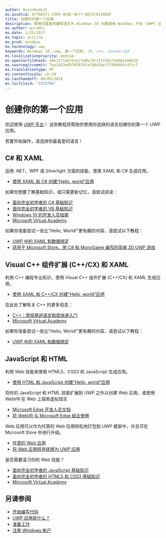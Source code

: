 ```yaml
---
author: QuinnRadich
ms.assetid: A77DA371-C0FE-4FAE-9E77-ADC3C9314EDF
title: 创建你的第一个应用
description: 使用你喜爱的编程语言为 Windows 10 创建通用 Windows 平台 (UWP) 应用。
ms.author: quradic
ms.date: 1/25/2017
ms.topic: article
ms.prod: windows
ms.technology: uwp
keywords: Windows 10, uwp, 第一个应用, c#, c++, JavaScript
ms.localizationpriority: medium
ms.openlocfilehash: e8e2272ab761e1fa0bc9514f226a73a66a10662b
ms.sourcegitcommit: 7aa1933e6970f878faf50d59e1f799b90afd7cc7
ms.translationtype: MT
ms.contentlocale: zh-CN
ms.lasthandoff: 09/05/2018
ms.locfileid: "3373793"
---
```

# <a name="create-your-first-app"></a>创建你的第一个应用

欢迎使用 [UWP 平台](universal-application-platform-guide.md)！ 这些教程将帮助你使用你选择的语言创建你的第一个 UWP 应用。

若要开始操作，请选择你最喜爱的语言！

## <a name="c-and-xaml"></a>C# 和 XAML

运用 .NET、WPF 或 Silverlight 方面的技能，使用 XAML 和 C# 生成应用。

* [使用 XAML 和 C# 创建“Hello, world”应用](create-a-hello-world-app-xaml-universal.md)

如果你想要了解基础知识，或只需更新记忆，请尝试阅读：

* [面向完全初学者的 C# 基础知识](https://go.microsoft.com/fwlink/?linkid=850801)
* [面向完全初学者的 VB 基础知识](https://go.microsoft.com/fwlink/?linkid=850802)
* [Windows 10 的开发人员指南](https://go.microsoft.com/fwlink/?linkid=850804)
* [Microsoft Virtual Academy](http://www.microsoftvirtualacademy.com/)

如果你准备尝试一些比“Hello, World!”更有趣的内容，请尝试以下教程：

* [UWP 中的 XAML 和数据绑定](xaml-basics-intro.md)
* [适用于 Microsoft Store、用 C# 和 MonoGame 编写的简单 2D UWP 游戏](get-started-tutorial-game-mg2d.md)


## <a name="visual-c-component-extensions-ccx-and-xaml"></a>Visual C++ 组件扩展 (C++/CX) 和 XAML

利用 C++ 编程专业知识，使用 Visual C++ 组件扩展 (C++/CX) 和 XAML 生成应用。

* [使用 XAML 和 C++/CX 创建“Hello, world”应用](create-a-basic-windows-10-app-in-cpp.md)

在此处了解有关 C++ 的更多信息：

* [C++：常规用途语言和库快速入门](http://www.microsoftvirtualacademy.com/training-courses/c-a-general-purpose-language-and-library-jump-start)
* [Microsoft Virtual Academy](http://go.microsoft.com/fwlink/p/?LinkID=389916)

如果你准备尝试一些比“Hello, World!”更有趣的内容，请尝试以下教程：

* [UWP 中的 XAML 和数据绑定](xaml-basics-intro.md)

## <a name="javascript-and-html"></a>JavaScript 和 HTML

利用 Web 技能来使用 HTML5、CSS3 和 JavaScript 生成应用。

* [使用 HTML 和 JavaScript 创建“Hello, world”应用](create-a-hello-world-app-js-uwp.md)

将你的 JavaScript 和 HTML 技能扩展到 UWP 之外以创建 Web 应用，或使用 WebVR 在 Web 上探索虚拟现实

* [Microsoft Edge 开发人员文档](https://docs.microsoft.com/microsoft-edge/)
* [将 WebVR 与 Microsoft Edge 结合使用](https://docs.microsoft.com/en-us/microsoft-edge/webvr/)

Web 应用可以作为托管的 Web 应用轻松地打包到 UWP 框架中，并且可在 Microsoft Store 中进行升级。

* [托管的 Web 应用](https://developer.microsoft.com/windows/bridges/hosted-web-apps)
* [将 Web 应用程序转换为 UWP 应用](../porting/hwa-create-windows.md)

是否需要温习你的 Web 技能？

* [面向完全初学者的 JavaScript 基础知识](http://www.microsoftvirtualacademy.com/training-courses/javascript-fundamentals-for-absolute-beginners)
* [面向完全初学者的 HTML5 和 CSS3 基础知识](http://www.microsoftvirtualacademy.com/training-courses/html5-css3-fundamentals-development-for-absolute-beginners)
* [Microsoft Virtual Academy](http://go.microsoft.com/fwlink/p/?LinkID=389916)

## <a name="see-also"></a>另请参阅

* [开始编写代码](create-uwp-apps.md)
* [UWP 应用是什么？](universal-application-platform-guide.md)
* [准备工作](get-set-up.md)
* [注册 Windows 帐户](sign-up.md)
